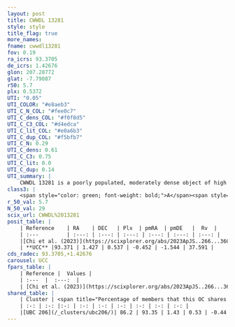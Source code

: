 ```yaml
---
layout: post
title: CWWDL 13281
style: style
title_flag: true
more_names: 
fname: cwwdl13281
fov: 0.19
ra_icrs: 93.3705
de_icrs: 1.42676
glon: 207.28772
glat: -7.79087
r50: 5.7
plx: 0.5372
UTI: "0.05"
UTI_COLOR: "#e8aeb3"
UTI_C_N_COL: "#fee0c7"
UTI_C_dens_COL: "#f0f8d5"
UTI_C_C3_COL: "#d4edca"
UTI_C_lit_COL: "#e0a6b3"
UTI_C_dup_COL: "#f5bfb7"
UTI_C_N: 0.29
UTI_C_dens: 0.61
UTI_C_C3: 0.75
UTI_C_lit: 0.0
UTI_C_dup: 0.14
UTI_summary: |
    CWWDL 13281 is a poorly populated, moderately dense object of high C3 quality. It was recently reported in the literature.<br><br><span style="color: #99180f; font-weight: bold;">Warning: </span>This is likely a duplicate object, which shares a large percentage of members with at least one previously reported entry.
class3: |
    <span style="color: green; font-weight: bold;">A</span><span style="color: #FFC300; font-weight: bold;">B</span>
r_50_val: 5.7
N_50_val: 29
scix_url: CWWDL%2013281
posit_table: |
    | Reference    | RA    | DEC   | Plx  | pmRA  | pmDE   |  Rv  |
    | :---         | :---: | :---: | :---: | :---: | :---: | :---: |
    |[Chi et al. (2023)](https://scixplorer.org/abs/2023ApJS..266...36C) | 93.37 | 1.386 | 0.533 | -0.518 | -1.538 | 37.21 |
    | **UCC** |93.371 | 1.427 | 0.537 | -0.452 | -1.544 | 37.591 | 
cds_radec: 93.3705,+1.42676
carousel: UCC
fpars_table: |
    | Reference |  Values |
    | :---  |  :---:  |
    | [Chi et al. (2023)](https://scixplorer.org/abs/2023ApJS..266...36C) | `logAge=7.55, Z=0.32` |
shared_table: |
    | Cluster | <span title="Percentage of members that this OC shares with the ones listed">%</span>   | RA   | DEC   | Plx   | pmRA  | pmDE  | Rv | UTI |
    | :-: | :-: |:-: | :-: | :-: | :-: | :-: | :-: | :-: |
    |[UBC 206](/_clusters/ubc206/)| 86.2 | 93.35 | 1.43 | 0.53 | -0.44 | -1.57 | 34.63 |0.53 |
---
```


